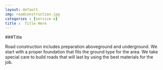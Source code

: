 ```yaml
---
layout: default
img: roadconstruction.jpg
categories : [service-a]
title :  Title Here
---
```


###Title

Road construction includes preparation aboveground and underground. We start with a proper foundation that fits the ground type for the area. We take special care to build roads that will last by using the best materials for the job. 
